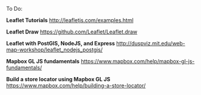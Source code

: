To Do:

__Leaflet Tutorials__
http://leafletjs.com/examples.html

__Leaflet Draw__
https://github.com/Leaflet/Leaflet.draw

__Leaflet with PostGIS, NodeJS, and Express__
http://duspviz.mit.edu/web-map-workshop/leaflet_nodejs_postgis/

__Mapbox GL JS fundamentals__
https://www.mapbox.com/help/mapbox-gl-js-fundamentals/

__Build a store locator using Mapbox GL JS__
https://www.mapbox.com/help/building-a-store-locator/
